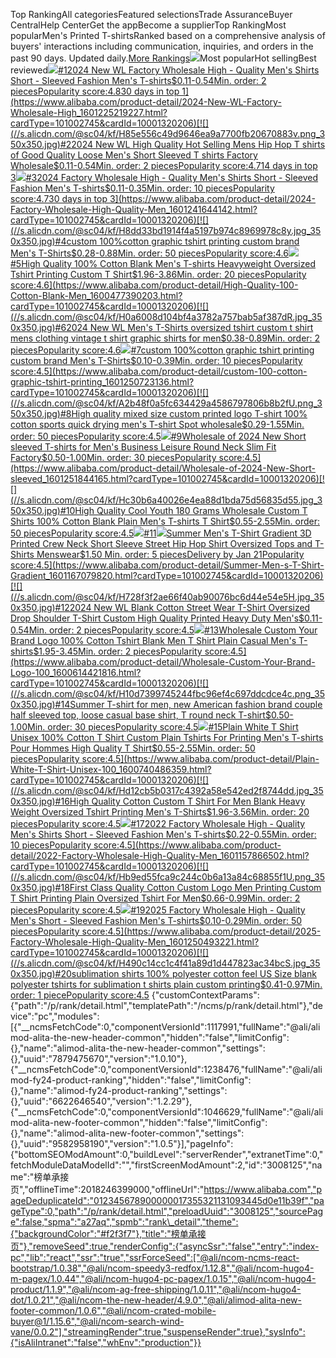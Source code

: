 Top RankingAll categoriesFeatured selectionsTrade AssuranceBuyer CentralHelp CenterGet the appBecome a supplierTop RankingMost popularMen's Printed T-shirtsRanked based on a comprehensive analysis of buyers' interactions including communication, inquiries, and orders in the past 90 days. Updated daily.[More Rankings](https://sale.alibaba.com/p/rank/index.html?wx_navbar_transparent=true&path=/p/rank/index.html&ncms_spm=a27aq.21715648a27aq)![](//s.alicdn.com/@img/imgextra/i3/O1CN01DOv2KH1gQL6mEQ25X_!!6000000004136-0-tps-398-308.jpg)Most popularHot sellingBest reviewed[![](//s.alicdn.com/@sc04/kf/Ha9e88127855c4c1db8331ab9c4286146S.jpg_350x350.jpg)#12024 New WL Factory Wholesale High - Quality Men's Shirts Short - Sleeved Fashion Men's T-shirts$0.11-0.54Min. order: 2 piecesPopularity score:4.830 days in top 1](https://www.alibaba.com/product-detail/2024-New-WL-Factory-Wholesale-High_1601225219227.html?cardType=101002745&cardId=10001320206)[![](//s.alicdn.com/@sc04/kf/H85e556c49d9646ea9a7700fb20670883v.png_350x350.jpg)#22024 New WL High Quality Hot Selling Mens Hip Hop T shirts of Good Quality Loose Men's Short Sleeved T shirts Factory Wholesale$0.11-0.54Min. order: 2 piecesPopularity score:4.714 days in top 3](https://www.alibaba.com/product-detail/2024-New-WL-High-Quality-Hot_1601225029803.html?cardType=101002745&cardId=10001320206)[![](//s.alicdn.com/@sc04/kf/H787937de8ad34f1aafd2bb9c58f97921l.jpg_350x350.jpg)#32024 Factory Wholesale High - Quality Men's Shirts Short - Sleeved Fashion Men's T-shirts$0.11-0.35Min. order: 10 piecesPopularity score:4.730 days in top 3](https://www.alibaba.com/product-detail/2024-Factory-Wholesale-High-Quality-Men_1601241644142.html?cardType=101002745&cardId=10001320206)[![](//s.alicdn.com/@sc04/kf/H8dd33bd1914f4a5197b974c8969978c8y.jpg_350x350.jpg)#4custom 100%cotton graphic tshirt printing custom brand Men's T-Shirts$0.28-0.88Min. order: 50 piecesPopularity score:4.6](https://www.alibaba.com/product-detail/custom-100-cotton-graphic-tshirt-printing_1601217819911.html?cardType=101002745&cardId=10001320206)[![](//s.alicdn.com/@sc04/kf/H5c6cf15a8a144c1589d4f7aadc93a921Q.jpg_350x350.jpg)#5High Quality 100% Cotton Blank Men's T-shirts Heavyweight Oversized Tshirt Printing Custom T Shirt$1.96-3.86Min. order: 20 piecesPopularity score:4.6](https://www.alibaba.com/product-detail/High-Quality-100-Cotton-Blank-Men_1600477390203.html?cardType=101002745&cardId=10001320206)[![](//s.alicdn.com/@sc04/kf/H0a6008d104bf4a3782a757bab5af387dR.jpg_350x350.jpg)#62024 New WL Men's T-Shirts oversized tshirt custom t shirt mens clothing vintage t shirt graphic shirts for men$0.38-0.89Min. order: 2 piecesPopularity score:4.6](https://www.alibaba.com/product-detail/2024-New-WL-Men-s-T_1601224890933.html?cardType=101002745&cardId=10001320206)[![](//s.alicdn.com/@sc04/kf/H4f28554896f14489909a2804d4944d1aO.jpg_350x350.jpg)#7custom 100%cotton graphic tshirt printing custom brand Men's T-Shirts$0.10-0.39Min. order: 10 piecesPopularity score:4.5](https://www.alibaba.com/product-detail/custom-100-cotton-graphic-tshirt-printing_1601250723136.html?cardType=101002745&cardId=10001320206)[![](//s.alicdn.com/@sc04/kf/A2b48f0a5fc634429a4586797806b8b2fU.png_350x350.jpg)#8High quality mixed size custom printed logo T-shirt 100% cotton sports quick drying men's T-shirt Spot wholesale$0.29-1.55Min. order: 50 piecesPopularity score:4.5](https://www.alibaba.com/product-detail/High-quality-mixed-size-custom-printed_10000019304814.html?cardType=101002745&cardId=10001320206)[![](//s.alicdn.com/@sc04/kf/Hd5dcb75f5fbd4728af7b495eee263a26t.jpg_350x350.jpg)#9Wholesale of 2024 New Short sleeved T-shirts for Men's Business Leisure Round Neck Slim Fit Factory$0.50-1.00Min. order: 30 piecesPopularity score:4.5](https://www.alibaba.com/product-detail/Wholesale-of-2024-New-Short-sleeved_1601251844165.html?cardType=101002745&cardId=10001320206)[![](//s.alicdn.com/@sc04/kf/Hc30b6a40026e4ea88d1bda75d56835d55.jpg_350x350.jpg)#10High Quality Cool Youth 180 Grams Wholesale Custom T Shirts 100% Cotton Blank Plain Men's T-shirts T Shirt$0.55-2.55Min. order: 50 piecesPopularity score:4.5](https://www.alibaba.com/product-detail/High-Quality-Cool-Youth-180-Grams_1600450154246.html?cardType=101002745&cardId=10001320206)[![](//s.alicdn.com/@sc04/kf/Hf841097f34454f299f7f78df457da1909.jpg_350x350.jpg)#11![](//s.alicdn.com/@img/imgextra/i4/O1CN01X2Trne1U98n5XQpMm_!!6000000002474-2-tps-315-39.png_160x160.jpg)Summer Men's T-Shirt Gradient 3D Printed Crew Neck Short Sleeve Street Hip Hop Shirt Oversized Tops and T-Shirts Menswear$1.50 Min. order: 5 piecesDelivery by Jan 21Popularity score:4.5](https://www.alibaba.com/product-detail/Summer-Men-s-T-Shirt-Gradient_1601167079820.html?cardType=101002745&cardId=10001320206)[![](//s.alicdn.com/@sc04/kf/H728f3f2ae66f40ab90076bc6d44e54e5H.jpg_350x350.jpg)#122024 New WL Blank Cotton Street Wear T-Shirt Oversized Drop Shoulder T-Shirt Custom High Quality Printed Heavy Duty Men's$0.11-0.54Min. order: 2 piecesPopularity score:4.5](https://www.alibaba.com/product-detail/2024-New-WL-Blank-Cotton-Street_1601225258403.html?cardType=101002745&cardId=10001320206)[![](//s.alicdn.com/@sc04/kf/Hc44bba9bf1ab422491307ba1b4933958h.jpg_350x350.jpg)#13Wholesale Custom Your Brand Logo 100% Cotton Tshirt Blank Men T Shirt Plain Casual Men's T-shirts$1.95-3.45Min. order: 2 piecesPopularity score:4.5](https://www.alibaba.com/product-detail/Wholesale-Custom-Your-Brand-Logo-100_1600614421816.html?cardType=101002745&cardId=10001320206)[![](//s.alicdn.com/@sc04/kf/H10d7399745244fbc96ef4c697ddcdce4c.png_350x350.jpg)#14Summer T-shirt for men, new American fashion brand couple half sleeved top, loose casual base shirt, T round neck T-shirt$0.50-1.00Min. order: 30 piecesPopularity score:4.5](https://www.alibaba.com/product-detail/Summer-T-shirt-for-men-new_1601245906530.html?cardType=101002745&cardId=10001320206)[![](//s.alicdn.com/@sc04/kf/H9a4fad7da20645f48a76ac1f9f94d8bcW.jpg_350x350.jpg)#15Plain White T Shirt Unisex 100% Cotton T Shirt Custom Plain Tshirts For Printing Men's T-shirts Pour Hommes High Quality T Shirt$0.55-2.55Min. order: 50 piecesPopularity score:4.5](https://www.alibaba.com/product-detail/Plain-White-T-Shirt-Unisex-100_1600740486359.html?cardType=101002745&cardId=10001320206)[![](//s.alicdn.com/@sc04/kf/Hd12cb5b0317c4392a58e542ed2f8744dd.jpg_350x350.jpg)#16High Quality Cotton Custom T Shirt For Men Blank Heavy Weight Oversized Tshirt Printing Men's T-Shirts$1.96-3.56Min. order: 20 piecesPopularity score:4.5](https://www.alibaba.com/product-detail/High-Quality-Cotton-Custom-T-Shirt_1600317288014.html?cardType=101002745&cardId=10001320206)[![](//s.alicdn.com/@sc04/kf/H6831fc880bae468895653ab4255fcc5dB.jpg_350x350.jpg)#172022 Factory Wholesale High - Quality Men's Shirts Short - Sleeved Fashion Men's T-shirts$0.22-0.55Min. order: 10 piecesPopularity score:4.5](https://www.alibaba.com/product-detail/2022-Factory-Wholesale-High-Quality-Men_1601157866502.html?cardType=101002745&cardId=10001320206)[![](//s.alicdn.com/@sc04/kf/Hb9ed55fca9c244c0b6a13a84c68855f1U.png_350x350.jpg)#18First Class Quality Cotton Custom Logo Men Printing Custom T Shirt Printing Plain Oversized Tshirt For Men$0.66-0.99Min. order: 2 piecesPopularity score:4.5](https://www.alibaba.com/product-detail/First-Class-Quality-Cotton-Custom-Logo_1601040098795.html?cardType=101002745&cardId=10001320206)[![](//s.alicdn.com/@sc04/kf/H5886f62b2380404486f3aeae1ed851aex.jpg_350x350.jpg)#192025 Factory Wholesale High - Quality Men's Short - Sleeved Fashion Men's T-shirts$0.10-0.29Min. order: 50 piecesPopularity score:4.5](https://www.alibaba.com/product-detail/2025-Factory-Wholesale-High-Quality-Men_1601250493221.html?cardType=101002745&cardId=10001320206)[![](//s.alicdn.com/@sc04/kf/H490c14cc1c4f41a89d1d447823ac34bcS.jpg_350x350.jpg)#20sublimation shirts 100% polyester cotton feel US Size blank polyester tshirts for sublimation t shirts plain custom printing$0.41-0.97Min. order: 1 piecePopularity score:4.5](https://www.alibaba.com/product-detail/sublimation-shirts-100-polyester-cotton-feel_1600471352187.html?cardType=101002745&cardId=10001320206) {"customContextParams":{"path":"/p/rank/detail.html","templatePath":"/ncms/p/rank/detail.html"},"device":"pc","modules":[{"\_\_ncmsFetchCode":0,"componentVersionId":1117991,"fullName":"@ali/alimod-alita-the-new-header-common","hidden":"false","limitConfig":{},"name":"alimod-alita-the-new-header-common","settings":{},"uuid":"7879475670","version":"1.0.10"},{"\_\_ncmsFetchCode":0,"componentVersionId":1238476,"fullName":"@ali/alimod-fy24-product-ranking","hidden":"false","limitConfig":{},"name":"alimod-fy24-product-ranking","settings":{},"uuid":"6622646540","version":"1.2.29"},{"\_\_ncmsFetchCode":0,"componentVersionId":1046629,"fullName":"@ali/alimod-alita-new-footer-common","hidden":"false","limitConfig":{},"name":"alimod-alita-new-footer-common","settings":{},"uuid":"9582958190","version":"1.0.5"}],"pageInfo":{"bottomSEOModAmount":0,"buildLevel":"serverRender","extranetTime":0,"fetchModuleDataModelId":"","firstScreenModAmount":2,"id":"3008125","name":"榜单承接页","offlineTime":2018246399000,"offlineUrl":"https://www.alibaba.com","pageDeduplicateId":"012345678900000017355321131093445d0e11b39f","pageType":0,"path":"/p/rank/detail.html","preloadUuid":"3008125","sourcePage":false,"spma":"a27aq","spmb":"rank\_detail","theme":{"backgroundColor":"#f2f3f7"},"title":"榜单承接页"},"removeSeed":true,"renderConfig":{"asyncSsr":"false","entry":"index-pc","lib":"react","ssr":"true","ssrForceSeed":["@ali/ncom-ncms-react-bootstrap/1.0.38","@ali/ncom-speedy3-redfox/1.12.8","@ali/ncom-hugo4-m-pagex/1.0.44","@ali/ncom-hugo4-pc-pagex/1.0.15","@ali/ncom-hugo4-product/1.1.9","@ali/ncom-ag-free-shipping/1.0.11","@ali/ncom-hugo4-dot/1.0.21","@ali/ncom-the-new-header/4.9.0","@ali/alimod-alita-new-footer-common/1.0.6","@ali/ncom-crated-mobile-buyer@1/1.15.6","@ali/ncom-search-wind-vane/0.0.2"],"streamingRender":true,"suspenseRender":true},"sysInfo":{"isAliIntranet":"false","whEnv":"production"}} 